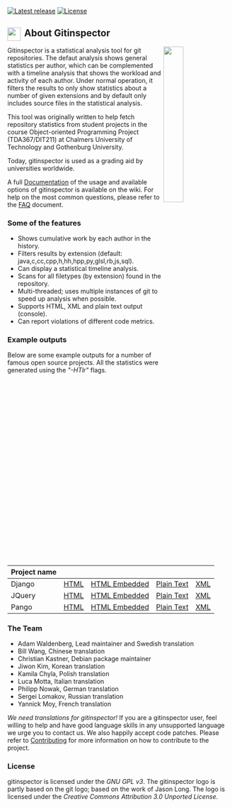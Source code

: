 [![Latest release](https://img.shields.io/github/release/ejwa/gitinspector.svg?style=flat-square)](https://github.com/ejwa/gitinspector/releases/latest)
[![License](https://img.shields.io/github/license/ejwa/gitinspector.svg?style=flat-square)](https://github.com/ejwa/gitinspector/blob/master/LICENSE.txt)
<h2>
 <img align="left" height="30px"   
      src="https://raw.githubusercontent.com/ejwa/gitinspector/master/gitinspector/html/gitinspector_piclet.png"/>
      &nbsp;About Gitinspector
</h2>
<img align="right" width="30%" src="https://raw.github.com/wiki/ejwa/gitinspector/images/html_example.jpg" /> 
Gitinspector is a statistical analysis tool for git repositories. The defaut analysis shows general statistics per author, which can be complemented with a timeline analysis that shows the workload and activity of each author. Under normal operation, it filters the results to only show statistics about a number of given extensions and by default only includes source files in the statistical analysis.

This tool was originally written to help fetch repository statistics from student projects in the course Object-oriented Programming Project (TDA367/DIT211) at Chalmers University of Technology and Gothenburg University.

Today, gitinspector is used as a grading aid by universities worldwide.

A full [Documentation](https://github.com/ejwa/gitinspector/wiki/Documentation) of the usage and available options of gitinspector is available on the wiki. For help on the most common questions, please refer to the [FAQ](https://github.com/ejwa/gitinspector/wiki/FAQ) document.

### Some of the features
  * Shows cumulative work by each author in the history.
  * Filters results by extension (default: java,c,cc,cpp,h,hh,hpp,py,glsl,rb,js,sql).
  * Can display a statistical timeline analysis.
  * Scans for all filetypes (by extension) found in the repository.
  * Multi-threaded; uses multiple instances of git to speed up analysis when possible.
  * Supports HTML, XML and plain text output (console).
  * Can report violations of different code metrics.

### Example outputs
Below are some example outputs for a number of famous open source projects. All the statistics were generated using the *"-HTlr"* flags.

| Project name | | | | |
|---|---|---|---|---|
| Django | [HTML](http://cdn.rawgit.com/wiki/ejwa/gitinspector/examples/django_output.html) | [HTML Embedded](http://cdn.rawgit.com/wiki/ejwa/gitinspector/examples/django_output.emb.html) | [Plain Text](https://raw.github.com/wiki/ejwa/gitinspector/examples/django_output.txt) | [XML](https://raw.github.com/wiki/ejwa/gitinspector/examples/django_output.xml) |
| JQuery | [HTML](http://cdn.rawgit.com/wiki/ejwa/gitinspector/examples/jquery_output.html) | [HTML Embedded](http://cdn.rawgit.com/wiki/ejwa/gitinspector/examples/jquery_output.emb.html) | [Plain Text](https://raw.github.com/wiki/ejwa/gitinspector/examples/jquery_output.txt) | [XML](https://raw.github.com/wiki/ejwa/gitinspector/examples/jquery_output.xml) |
| Pango | [HTML](http://cdn.rawgit.com/wiki/ejwa/gitinspector/examples/pango_output.html) | [HTML Embedded](http://cdn.rawgit.com/wiki/ejwa/gitinspector/examples/pango_output.emb.html) | [Plain Text](https://raw.github.com/wiki/ejwa/gitinspector/examples/pango_output.txt) | [XML](https://raw.github.com/wiki/ejwa/gitinspector/examples/pango_output.xml) |

### The Team
  * Adam Waldenberg, Lead maintainer and Swedish translation
  * Bill Wang, Chinese translation
  * Christian Kastner, Debian package maintainer
  * Jiwon Kim, Korean translation
  * Kamila Chyla, Polish translation
  * Luca Motta, Italian translation
  * Philipp Nowak, German translation
  * Sergei Lomakov, Russian translation
  * Yannick Moy, French translation

*We need translations for gitinspector!* If you are a gitinspector user, feel willing to help and have good language skills in any unsupported language we urge you to contact us. We also happily accept code patches. Please refer to [Contributing](https://github.com/ejwa/gitinspector/wiki/Contributing) for more information on how to contribute to the project.

### License
gitinspector is licensed under the *GNU GPL v3*. The gitinspector logo is partly based on the git logo; based on the work of Jason Long. The logo is licensed under the *Creative Commons Attribution 3.0 Unported License*.
